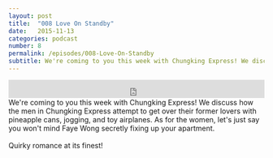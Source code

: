 ```yaml
---
layout: post
title:  "008 Love On Standby"
date:   2015-11-13
categories: podcast
number: 8
permalink: /episodes/008-Love-On-Standby
subtitle: We're coming to you this week with Chungking Express! We discuss how the men in Chungking Express attempt to get over their former lovers with pineapple cans, jogging, and toy airplanes. As for the women, let's just say you won't mind Faye Wong secretly fixing up your apartment. Quirky romance at its finest!
---
```


<iframe frameborder='0' height='36px' scrolling='no' seamless src='https://simplecast.fm/e/20101?style=dark' width='100%'></iframe>

<br>
<span class="episode_text">
We're coming to you this week with Chungking Express! We discuss how the men in Chungking Express attempt to get over their former lovers with pineapple cans, jogging, and toy airplanes. As for the women, let's just say you won't mind Faye Wong secretly fixing up your apartment. <br><br>Quirky romance at its finest!
</span>
<br><br>
